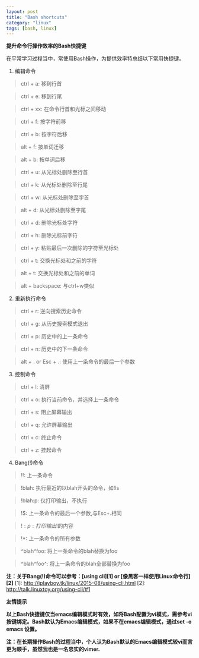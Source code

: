 ```yaml
---
layout: post
title: "Bash shortcuts"
category: "linux"
tags: [bash, linux]
---
```


**提升命令行操作效率的Bash快捷键**

在平常学习过程当中，常使用Bash操作，为提供效率特总结以下常用快捷键。

<!-- more -->

1. 编辑命令

> ctrl + a: 移到行首

> ctrl + e: 移到行尾

> ctrl + xx: 在命令行首和光标之间移动

> ctrl + f: 按字符前移

> ctrl + b: 按字符后移

> alt + f: 按单词迁移

> alt + b: 按单词后移

> ctrl + u: 从光标处删除至行首

> ctrl + k: 从光标处删除至行尾

> ctrl + w: 从光标处删除至字首

> alt + d: 从光标处删除至字尾

> ctrl + d: 删除光标处字符

> ctrl + h: 删除光标前字符

> ctrl + y: 粘贴最后一次删除的字符至光标处

> ctrl + t: 交换光标处和之前的字符

> alt + t: 交换光标处和之前的单词

> alt + backspace: 与ctrl+w类似

2. 重新执行命令

> ctrl + r: 逆向搜索历史命令

> ctrl + g: 从历史搜索模式退出

> ctrl + p: 历史中的上一条命令

> ctrl + n: 历史中的下一条命令

> alt + . or Esc + .: 使用上一条命令的最后一个参数

3. 控制命令

> ctrl + l: 清屏

> ctrl + o: 执行当前命令，并选择上一条命令

> ctrl + s: 阻止屏幕输出

> ctrl + q: 允许屏幕输出

> ctrl + c: 终止命令

> ctrl + z: 挂起命令

4. Bang(!)命令

> !!: 上一条命令

> !blah: 执行最近的以blah开头的命令，如!ls

> !blah:p: 仅打印输出，不执行

> !$: 上一条命令的最后一个参数,与Esc+.相同

> !$:p: 打印输出!$的内容

> !*: 上一条命令的所有参数

> ^blah^foo: 将上一条命令的blah替换为foo

> ^blah^foo^: 将上一条命令的blah全部替换为foo

**注：关于Bang(!)命令可以参考：[using cli][1] or [像黑客一样使用Linux命令行][2]**
[1]: http://iplayboy.tk/linux/2015-08/using-cli.html
[2]: http://talk.linuxtoy.org/using-cli/#1

__友情提示__

**以上Bash快捷键仅当emacs编辑模式时有效，如将Bash配置为vi模式，需参考vi
按键绑定。Bash默认为Emacs编辑模式，如果不在emacs编辑模式，通过set -o emacs
设置。**

**注：在长期操作Bash的过程当中，个人认为Bash默认的Emacs编辑模式较vi而言更为顺手，虽然我也是一名忠实的vimer.**
